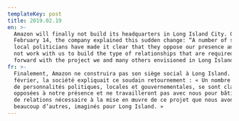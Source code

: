 ```yaml
---
templateKey: post
title: 2019.02.19
en: >-
  Amazon will finally not build its headquarters in Long Island City. On
  February 14, the company explained this sudden change: “A number of state and
  local politicians have made it clear that they oppose our presence and will
  not work with us to build the type of relationships that are required to go
  forward with the project we and many others envisioned in Long Island City.”
fr: >-
  Finalement, Amazon ne construira pas son siège social à Long Island. Le 14
  février, la société expliquait ce soudain retournement : « Un nombre important
  de personnalités politiques, locales et gouvernementales, se sont clairement
  opposées à notre présence et ne travailleront pas avec nous pour bâtir le type
  de relations nécessaire à la mise en œuvre de ce projet que nous avons, avec
  beaucoup d’autres, imaginés pour Long Island. »
---
```


